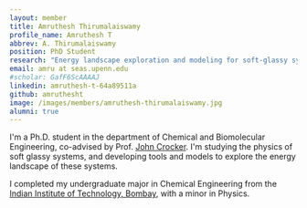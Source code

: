 ```yaml
---
layout: member
title: Amruthesh Thirumalaiswamy
profile_name: Amruthesh T
abbrev: A. Thirumalaiswamy
position: PhD Student
research: "Energy landscape exploration and modeling for soft-glassy systems"
email: amru at seas.upenn.edu
#scholar: GafF6ScAAAAJ
linkedin: amruthesh-t-64a89511a
github: amruthesht
image: /images/members/amruthesh-thirumalaiswamy.jpg
alumni: true
---
```

I'm a Ph.D. student in the department of Chemical and Biomolecular Engineering, co-advised by Prof. [John Crocker](https://crocker.seas.upenn.edu). I'm studying the physics of soft glassy systems, and developing tools and models to explore the energy landscape of these systems.

I completed my undergraduate major in Chemical Engineering from the [Indian Institute of Technology, Bombay](http://www.iitb.ac.in/), with a minor in Physics.

